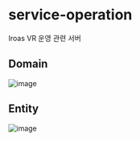 # service-operation
Iroas VR 운영 관련 서버

## Domain
![image](https://github.com/MTVSquad/service-operation/assets/94158097/576e8279-3eef-4b12-bee2-02fb678aaeb5)

## Entity
![image](https://github.com/MTVSquad/service-operation/assets/94158097/54b8e8fb-12cf-4512-b7eb-40e1784d15f9)

